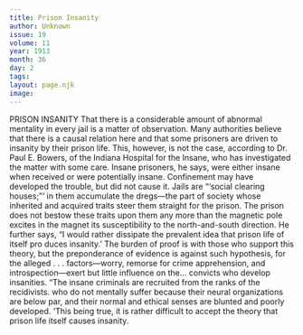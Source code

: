 ```yaml
---
title: Prison Insanity
author: Unknown
issue: 19
volume: 11
year: 1913
month: 36
day: 2
tags:
layout: page.njk
image:
---
```

PRISON INSANITY    That there is a considerable amount of abnormal mentality in every jail is a matter of observation. Many authorities believe that there is a causal relation here and that some prisoners are driven to insanity by their prison life. This, however, is not the case, according to Dr. Paul E. Bowers, of the Indiana Hospital for the Insane, who has investigated the matter with some care.    Insane prisoners, he says, were either insane when received or were potentially insane. Confinement may have developed the trouble, but did not cause it. Jails are “‘social clearing houses;”’ in them accumulate the dregs—the part of society whose inherited and acquired traits steer them straight for the prison. The prison does not bestow these traits upon them any more than the magnetic pole excites in the magnet its susceptibility to the north-and-south direction.    He further says, “I would rather dissipate the prevalent idea that prison life of itself pro duces insanity.’ The burden of proof is with those who support this theory, but the preponderance of evidence is against such hypothesis, for the alleged . . . factors—worry, remorse for crime apprehension, and introspection—exert but little influence on the... convicts who develop insanities.    “The insane criminals are recruited from the ranks of the recidivists. who do not mentally suffer because their neural organizations are below par, and their normal and ethical senses are blunted and poorly developed.    ‘This being true, it is rather difficult to accept the theory that prison life itself causes insanity. 
